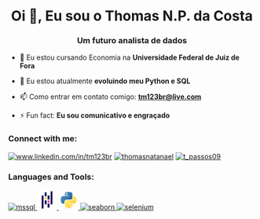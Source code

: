 <h1 align="center">Oi 👋, Eu sou o Thomas N.P. da Costa</h1>
<h3 align="center">Um futuro analista de dados</h3>

- 🔭 Eu estou cursando Economia na **Universidade Federal de Juiz de Fora**

- 🌱 Eu estou atualmente **evoluindo meu Python e SQL**

- 📫 Como entrar em contato comigo: **tm123br@live.com**

- ⚡ Fun fact: **Eu sou comunicativo e engraçado**

<h3 align="left">Connect with me:</h3>
<p align="left">
<a href="https://linkedin.com/in/www.linkedin.com/in/tm123br" target="blank"><img align="center" src="https://raw.githubusercontent.com/rahuldkjain/github-profile-readme-generator/master/src/images/icons/Social/linked-in-alt.svg" alt="www.linkedin.com/in/tm123br" height="30" width="40" /></a>
<a href="https://kaggle.com/thomasnatanael" target="blank"><img align="center" src="https://raw.githubusercontent.com/rahuldkjain/github-profile-readme-generator/master/src/images/icons/Social/kaggle.svg" alt="thomasnatanael" height="30" width="40" /></a>
<a href="https://instagram.com/t_passos09" target="blank"><img align="center" src="https://raw.githubusercontent.com/rahuldkjain/github-profile-readme-generator/master/src/images/icons/Social/instagram.svg" alt="t_passos09" height="30" width="40" /></a>
</p>

<h3 align="left">Languages and Tools:</h3>
<p align="left"> <a href="https://www.microsoft.com/en-us/sql-server" target="_blank" rel="noreferrer"> <img src="https://www.svgrepo.com/show/303229/microsoft-sql-server-logo.svg" alt="mssql" width="40" height="40"/> </a> <a href="https://pandas.pydata.org/" target="_blank" rel="noreferrer"> <img src="https://raw.githubusercontent.com/devicons/devicon/2ae2a900d2f041da66e950e4d48052658d850630/icons/pandas/pandas-original.svg" alt="pandas" width="40" height="40"/> </a> <a href="https://www.python.org" target="_blank" rel="noreferrer"> <img src="https://raw.githubusercontent.com/devicons/devicon/master/icons/python/python-original.svg" alt="python" width="40" height="40"/> </a> <a href="https://seaborn.pydata.org/" target="_blank" rel="noreferrer"> <img src="https://seaborn.pydata.org/_images/logo-mark-lightbg.svg" alt="seaborn" width="40" height="40"/> </a> <a href="https://www.selenium.dev" target="_blank" rel="noreferrer"> <img src="https://raw.githubusercontent.com/detain/svg-logos/780f25886640cef088af994181646db2f6b1a3f8/svg/selenium-logo.svg" alt="selenium" width="40" height="40"/> </a> </p>
